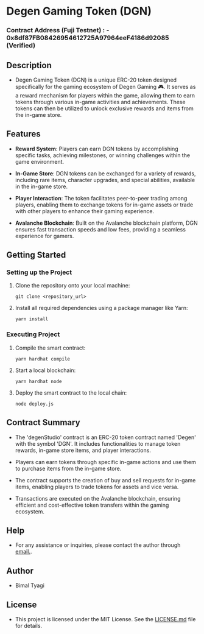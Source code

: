 # Degen Gaming Token (DGN)
### Contract Address (Fuji Testnet) : - 0x8df87FB08426954612725A97964eeF4186d92085 (Verified) 
## Description

* Degen Gaming Token (DGN) is a unique ERC-20 token designed specifically for the gaming ecosystem of Degen Gaming 🎮. It serves as a reward mechanism for players within the game, allowing them to earn tokens through various in-game activities and achievements. These tokens can then be utilized to unlock exclusive rewards and items from the in-game store.

## Features

* **Reward System**: Players can earn DGN tokens by accomplishing specific tasks, achieving milestones, or winning challenges within the game environment.
  
* **In-Game Store**: DGN tokens can be exchanged for a variety of rewards, including rare items, character upgrades, and special abilities, available in the in-game store.
  
* **Player Interaction**: The token facilitates peer-to-peer trading among players, enabling them to exchange tokens for in-game assets or trade with other players to enhance their gaming experience.
  
* **Avalanche Blockchain**: Built on the Avalanche blockchain platform, DGN ensures fast transaction speeds and low fees, providing a seamless experience for gamers.

## Getting Started

### Setting up the Project

1. Clone the repository onto your local machine:
    ```
    git clone <repository_url>
    ```

2. Install all required dependencies using a package manager like Yarn:
    ```
    yarn install
    ```

### Executing Project

1. Compile the smart contract:
    ```
    yarn hardhat compile
    ```

2. Start a local blockchain:
    ```
    yarn hardhat node
    ```

3. Deploy the smart contract to the local chain:
    ```
    node deploy.js
    ```
## Contract Summary

* The 'degenStudio' contract is an ERC-20 token contract named 'Degen' with the symbol 'DGN'. It includes functionalities to manage token rewards, in-game store items, and player interactions.
  
* Players can earn tokens through specific in-game actions and use them to purchase items from the in-game store.
  
* The contract supports the creation of buy and sell requests for in-game items, enabling players to trade tokens for assets and vice versa.
  
* Transactions are executed on the Avalanche blockchain, ensuring efficient and cost-effective token transfers within the gaming ecosystem.

## Help

* For any assistance or inquiries, please contact the author through [email.](mailto:bimaltyagi333@gmail.com).

## Author

* Bimal Tyagi

## License

* This project is licensed under the MIT License. See the [LICENSE.md](LICENSE.md) file for details.
